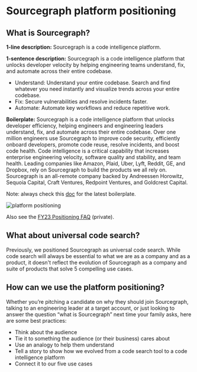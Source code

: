 # Sourcegraph platform positioning

## What is Sourcegraph?

**1-line description:** Sourcegraph is a code intelligence platform.

**1-sentence description:** Sourcegraph is a code intelligence platform that unlocks developer velocity by helping engineering teams understand, fix, and automate across their entire codebase.

- Understand: Understand your entire codebase. Search and find whatever you need instantly and visualize trends across your entire codebase.
- Fix: Secure vulnerabilities and resolve incidents faster.
- Automate: Automate key workflows and reduce repetitive work.

**Boilerplate:** Sourcegraph is a code intelligence platform that unlocks developer efficiency, helping engineers and engineering leaders understand, fix, and automate across their entire codebase. Over one million engineers use Sourcegraph to improve code security, efficiently onboard developers, promote code reuse, resolve incidents, and boost code health. Code intelligence is a critical capability that increases enterprise engineering velocity, software quality and stability, and team health. Leading companies like Amazon, Plaid, Uber, Lyft, Reddit, GE, and Dropbox, rely on Sourcegraph to build the products we all rely on. Sourcegraph is an all-remote company backed by Andreessen Horowitz, Sequoia Capital, Craft Ventures, Redpoint Ventures, and Goldcrest Capital.

Note: always check this [doc](https://docs.google.com/document/d/1jvE52dR4wsOhbKnJTghb0cHo-XdtWKF6ghPRZ4FWl1M/edit#) for the latest boilerplate.

![platform positioning](https://storage.googleapis.com/sourcegraph-assets/Platform%20positioning.png)

Also see the [FY23 Positioning FAQ](https://docs.google.com/document/d/1_k2m78tDW5mt1141qfD4E_Xwg8e8qGQ1n8Kx7mRQ0H0/edit#heading=h.mowy8zfok0ki) (private).

## What about universal code search?

Previously, we positioned Sourcegraph as universal code search. While code search will always be essential to what we are as a company and as a product, it doesn't reflect the evolution of Sourcegraph as a company and suite of products that solve 5 compelling use cases.

## How can we use the platform positioning?

Whether you’re pitching a candidate on why they should join Sourcegraph, talking to an engineering leader at a target account, or just looking to answer the question “what is Sourcegraph” next time your family asks, here are some best practices:

- Think about the audience
- Tie it to something the audience (or their business) cares about
- Use an analogy to help them understand
- Tell a story to show how we evolved from a code search tool to a code intelligence platform
- Connect it to our five use cases
